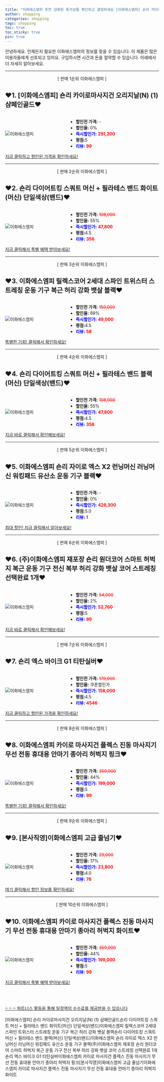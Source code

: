 ```yaml
---
title: "이화에스엠피 추천 강화된 특가상품 확인하고 결정하세요 [이화에스엠피] 숀리 카이로마사지건 오리지날(N) (1)"
author: shopping
categories: shopping
tags: shopping
toc: true
toc_sticky: true
pin: true
---
```

안녕하세요. 언제든지 필요한 이화에스엠피의 정보를 찾을 수 있습니다. 이 제품은 많은 이용자들에게 선호되고 있어요. 구입하시면 시간과 돈을 절약할 수 있습니다. 아래에서 더 자세히 알아보세요.

---
<p class="toplist" style="margin: 0 auto; display: block; width: fit-content;">[ 판매 1순위 이화에스엠피 ]</p>

<h2><strong>❤️1. [이화에스엠피] 숀리 카이로마사지건 오리지날(N) (1) 샴페인골드❤️</strong></h2>

<div style="display: flex; align-items: center;">
    <div style="flex: 0.4;">
        <img src="https://thumbnail7.coupangcdn.com/thumbnails/remote/230x230ex/image/vendor_inventory/c9c4/2b81aed9029d2fbd98a2a9fc9b83ce05955fbdadc79f93ac5b8fb261d1cc.png" alt="이화에스엠피" style="max-width: 100%;">
    </div>
    <div style="flex: 0.6; margin-left: 10px;">
        <ul>
            <li><strong>할인전 가격:</strong> <del style="color: red;">-</del></li>
            <li><strong>할인율:</strong> 0%</li>
            <li><span style='color:blue'><strong>즉시할인가:</strong></span> <span style='color:red'><strong>291,200</strong></span></li>
            <li><strong>평점:</strong>5</li>
            <li><span style='color:blue'><strong>리뷰:</strong></span> <span style='color:red'><strong>99</strong></span></li>
        </ul>
    </div>
</div>
<div class="center">
    <a href="https://selin100587001.github.io?lptag=AF9450613&subid=githubio&pageKey=7961581646&traceid=V0-153&itemId=22012530376&vendorItemId=89059941203" class="myButton">
        지금 클릭하고 할인된 가격을 확인하세요!
    </a>
</div>


---
<p class="toplist" style="margin: 0 auto; display: block; width: fit-content;">[ 판매 2순위 이화에스엠피 ]</p>

<h2><strong>❤️2. 숀리 다이어트킹 스쿼트 머신 + 필라테스 밴드 화이트(머신) 단일색상(밴드)❤️</strong></h2>

<div style="display: flex; align-items: center;">
    <div style="flex: 0.4;">
        <img src="https://thumbnail10.coupangcdn.com/thumbnails/remote/230x230ex/image/retail/images/70558441687555-777d3864-8caf-4bb5-8df7-d7d66bcf3a65.jpg" alt="이화에스엠피" style="max-width: 100%;">
    </div>
    <div style="flex: 0.6; margin-left: 10px;">
        <ul>
            <li><strong>할인전 가격:</strong> <del style="color: red;">108,000</del></li>
            <li><strong>할인율:</strong> 55%</li>
            <li><span style='color:blue'><strong>즉시할인가:</strong></span> <span style='color:red'><strong>47,800</strong></span></li>
            <li><strong>평점:</strong>4.5</li>
            <li><span style='color:blue'><strong>리뷰:</strong></span> <span style='color:red'><strong>356</strong></span></li>
        </ul>
    </div>
</div>
<div class="center">
    <a href="https://selin100587001.github.io?lptag=AF9450613&subid=githubio&pageKey=4841121984&traceid=V0-153&itemId=6256709664&vendorItemId=73552414706" class="myButton">
        지금 클릭해서 특별 혜택 받아보세요!
    </a>
</div>


---
<p class="toplist" style="margin: 0 auto; display: block; width: fit-content;">[ 판매 3순위 이화에스엠피 ]</p>

<h2><strong>❤️3. 이화에스엠피 릴렉스코어 2세대 스파인 트위스터 스트레칭 운동 기구 복근 허리 강화 뱃살 블랙❤️</strong></h2>

<div style="display: flex; align-items: center;">
    <div style="flex: 0.4;">
        <img src="https://thumbnail8.coupangcdn.com/thumbnails/remote/230x230ex/image/vendor_inventory/3d9d/91caa6e0b3a94bd4f2687a60e688637d2e8d5fb1471b0505667b28ab7af2.jpg" alt="이화에스엠피" style="max-width: 100%;">
    </div>
    <div style="flex: 0.6; margin-left: 10px;">
        <ul>
            <li><strong>할인전 가격:</strong> <del style="color: red;">159,000</del></li>
            <li><strong>할인율:</strong> 69%</li>
            <li><span style='color:blue'><strong>즉시할인가:</strong></span> <span style='color:red'><strong>49,000</strong></span></li>
            <li><strong>평점:</strong>4.5</li>
            <li><span style='color:blue'><strong>리뷰:</strong></span> <span style='color:red'><strong>58</strong></span></li>
        </ul>
    </div>
</div>
<div class="center">
    <a href="https://selin100587001.github.io?lptag=AF9450613&subid=githubio&pageKey=7619942959&traceid=V0-153&itemId=20200035271&vendorItemId=70558592085" class="myButton">
        특별한 기회! 클릭해서 확인하세요!
    </a>
</div>


---
<p class="toplist" style="margin: 0 auto; display: block; width: fit-content;">[ 판매 4순위 이화에스엠피 ]</p>

<h2><strong>❤️4. 숀리 다이어트킹 스쿼트 머신 + 필라테스 밴드 블랙(머신) 단일색상(밴드)❤️</strong></h2>

<div style="display: flex; align-items: center;">
    <div style="flex: 0.4;">
        <img src="https://thumbnail10.coupangcdn.com/thumbnails/remote/230x230ex/image/retail/images/3978171683446722-3ce633a8-e3f9-4b22-8233-3503cabf8894.jpg" alt="이화에스엠피" style="max-width: 100%;">
    </div>
    <div style="flex: 0.6; margin-left: 10px;">
        <ul>
            <li><strong>할인전 가격:</strong> <del style="color: red;">108,000</del></li>
            <li><strong>할인율:</strong> 55%</li>
            <li><span style='color:blue'><strong>즉시할인가:</strong></span> <span style='color:red'><strong>47,800</strong></span></li>
            <li><strong>평점:</strong>4.5</li>
            <li><span style='color:blue'><strong>리뷰:</strong></span> <span style='color:red'><strong>356</strong></span></li>
        </ul>
    </div>
</div>
<div class="center">
    <a href="https://selin100587001.github.io?lptag=AF9450613&subid=githubio&pageKey=4841121984&traceid=V0-153&itemId=6256709659&vendorItemId=73552414650" class="myButton">
        지금 바로 클릭해서 확인해보세요!
    </a>
</div>


---
<p class="toplist" style="margin: 0 auto; display: block; width: fit-content;">[ 판매 5순위 이화에스엠피 ]</p>

<h2><strong>❤️5. 이화에스엠피 숀리 자이로 엑스 X2 런닝머신 러닝머신 워킹패드 유산소 운동 기구 블랙❤️</strong></h2>

<div style="display: flex; align-items: center;">
    <div style="flex: 0.4;">
        <img src="https://thumbnail8.coupangcdn.com/thumbnails/remote/230x230ex/image/vendor_inventory/494e/0758b5c61b6701fae74bd549e428ac4e09f0f1ea52d3bbc3235497e2b4de.jpg" alt="이화에스엠피" style="max-width: 100%;">
    </div>
    <div style="flex: 0.6; margin-left: 10px;">
        <ul>
            <li><strong>할인전 가격:</strong> <del style="color: red;">-</del></li>
            <li><strong>할인율:</strong> 0%</li>
            <li><span style='color:blue'><strong>즉시할인가:</strong></span> <span style='color:red'><strong>426,300</strong></span></li>
            <li><strong>평점:</strong>5.0</li>
            <li><span style='color:blue'><strong>리뷰:</strong></span> <span style='color:red'><strong>1</strong></span></li>
        </ul>
    </div>
</div>
<div class="center">
    <a href="https://selin100587001.github.io?lptag=AF9450613&subid=githubio&pageKey=6490647301&traceid=V0-153&itemId=14246873188&vendorItemId=74304939776" class="myButton">
        최대 할인! 지금 클릭해서 알아보세요!
    </a>
</div>


---
<p class="toplist" style="margin: 0 auto; display: block; width: fit-content;">[ 판매 6순위 이화에스엠피 ]</p>

<h2><strong>❤️6. (주)이화에스엠피 재포장 숀리 원더코어 스마트 허벅지 복근 운동 기구 전신 복부 허리 강화 뱃살 코어 스트레칭 선택완료 1개❤️</strong></h2>

<div style="display: flex; align-items: center;">
    <div style="flex: 0.4;">
        <img src="https://thumbnail6.coupangcdn.com/thumbnails/remote/230x230ex/image/vendor_inventory/f9c8/90b14fa1b08a55aaee342de25f494cfd950297c13af6955879f700372319.jpg" alt="이화에스엠피" style="max-width: 100%;">
    </div>
    <div style="flex: 0.6; margin-left: 10px;">
        <ul>
            <li><strong>할인전 가격:</strong> <del style="color: red;">54,000</del></li>
            <li><strong>할인율:</strong> 2%</li>
            <li><span style='color:blue'><strong>즉시할인가:</strong></span> <span style='color:red'><strong>52,760</strong></span></li>
            <li><strong>평점:</strong>5</li>
            <li><span style='color:blue'><strong>리뷰:</strong></span> <span style='color:red'><strong>99</strong></span></li>
        </ul>
    </div>
</div>
<div class="center">
    <a href="https://selin100587001.github.io?lptag=AF9450613&subid=githubio&pageKey=8163586395&traceid=V0-153&itemId=23285060814&vendorItemId=90317330816" class="myButton">
        지금 바로 클릭해서 확인해보세요!
    </a>
</div>


---
<p class="toplist" style="margin: 0 auto; display: block; width: fit-content;">[ 판매 7순위 이화에스엠피 ]</p>

<h2><strong>❤️7. 숀리 엑스 바이크 G1 티탄실버❤️</strong></h2>

<div style="display: flex; align-items: center;">
    <div style="flex: 0.4;">
        <img src="https://thumbnail7.coupangcdn.com/thumbnails/remote/230x230ex/image/retail/images/2098999876922892-25fb21a8-12b2-41be-a21d-55b611440a50.jpg" alt="이화에스엠피" style="max-width: 100%;">
    </div>
    <div style="flex: 0.6; margin-left: 10px;">
        <ul>
            <li><strong>할인전 가격:</strong> <del style="color: red;">179,000</del></li>
            <li><strong>할인율:</strong> 쿠폰할인가</li>
            <li><span style='color:blue'><strong>즉시할인가:</strong></span> <span style='color:red'><strong>158,000</strong></span></li>
            <li><strong>평점:</strong>4.5</li>
            <li><span style='color:blue'><strong>리뷰:</strong></span> <span style='color:red'><strong>4546</strong></span></li>
        </ul>
    </div>
</div>
<div class="center">
    <a href="https://selin100587001.github.io?lptag=AF9450613&subid=githubio&pageKey=7345294971&traceid=V0-153&itemId=18888992621&vendorItemId=3438331580" class="myButton">
        지금 클릭하고 할인된 가격을 확인하세요!
    </a>
</div>


---
<p class="toplist" style="margin: 0 auto; display: block; width: fit-content;">[ 판매 8순위 이화에스엠피 ]</p>

<h2><strong>❤️8. 이화에스엠피 카이로 마사지건 플렉스 진동 마사지기 무선 전동 휴대용 안마기 종아리 허벅지 핑크❤️</strong></h2>

<div style="display: flex; align-items: center;">
    <div style="flex: 0.4;">
        <img src="https://thumbnail7.coupangcdn.com/thumbnails/remote/230x230ex/image/vendor_inventory/85fd/63b4cef58fd772f895114498dfaef1fddfe80c702ce8f67a1a79e2b91462.jpg" alt="이화에스엠피" style="max-width: 100%;">
    </div>
    <div style="flex: 0.6; margin-left: 10px;">
        <ul>
            <li><strong>할인전 가격:</strong> <del style="color: red;">359,000</del></li>
            <li><strong>할인율:</strong> 44%</li>
            <li><span style='color:blue'><strong>즉시할인가:</strong></span> <span style='color:red'><strong>199,000</strong></span></li>
            <li><strong>평점:</strong>5</li>
            <li><span style='color:blue'><strong>리뷰:</strong></span> <span style='color:red'><strong>99</strong></span></li>
        </ul>
    </div>
</div>
<div class="center">
    <a href="https://selin100587001.github.io?lptag=AF9450613&subid=githubio&pageKey=7620135610&traceid=V0-153&itemId=20201080564&vendorItemId=86546889799" class="myButton">
        특별한 기회! 클릭해서 확인하세요!
    </a>
</div>


---
<p class="toplist" style="margin: 0 auto; display: block; width: fit-content;">[ 판매 9순위 이화에스엠피 ]</p>

<h2><strong>❤️9. [본사직영]이화에스엠피 고급 줄넘기❤️</strong></h2>

<div style="display: flex; align-items: center;">
    <div style="flex: 0.4;">
        <img src="https://thumbnail8.coupangcdn.com/thumbnails/remote/230x230ex/image/vendor_inventory/6995/c784261a5f55204599851fbfd22428a63086262de74f5f9b1902fae59be1.jpg" alt="이화에스엠피" style="max-width: 100%;">
    </div>
    <div style="flex: 0.6; margin-left: 10px;">
        <ul>
            <li><strong>할인전 가격:</strong> <del style="color: red;">29,000</del></li>
            <li><strong>할인율:</strong> 17%</li>
            <li><span style='color:blue'><strong>즉시할인가:</strong></span> <span style='color:red'><strong>23,800</strong></span></li>
            <li><strong>평점:</strong>4.0</li>
            <li><span style='color:blue'><strong>리뷰:</strong></span> <span style='color:red'><strong>76</strong></span></li>
        </ul>
    </div>
</div>
<div class="center">
    <a href="https://selin100587001.github.io?lptag=AF9450613&subid=githubio&pageKey=7619986292&traceid=V0-153&itemId=20200271014&vendorItemId=3043233206" class="myButton">
        여기 클릭해서 할인 정보를 확인하세요!
    </a>
</div>


---
<p class="toplist" style="margin: 0 auto; display: block; width: fit-content;">[ 판매 10순위 이화에스엠피 ]</p>

<h2><strong>❤️10. 이화에스엠피 카이로 마사지건 플렉스 진동 마사지기 무선 전동 휴대용 안마기 종아리 허벅지 화이트❤️</strong></h2>

<div style="display: flex; align-items: center;">
    <div style="flex: 0.4;">
        <img src="https://thumbnail7.coupangcdn.com/thumbnails/remote/230x230ex/image/vendor_inventory/85fd/63b4cef58fd772f895114498dfaef1fddfe80c702ce8f67a1a79e2b91462.jpg" alt="이화에스엠피" style="max-width: 100%;">
    </div>
    <div style="flex: 0.6; margin-left: 10px;">
        <ul>
            <li><strong>할인전 가격:</strong> <del style="color: red;">359,000</del></li>
            <li><strong>할인율:</strong> 44%</li>
            <li><span style='color:blue'><strong>즉시할인가:</strong></span> <span style='color:red'><strong>199,000</strong></span></li>
            <li><strong>평점:</strong>5</li>
            <li><span style='color:blue'><strong>리뷰:</strong></span> <span style='color:red'><strong>99</strong></span></li>
        </ul>
    </div>
</div>
<div class="center">
    <a href="https://selin100587001.github.io?lptag=AF9450613&subid=githubio&pageKey=7620135610&traceid=V0-153&itemId=20201080563&vendorItemId=86546889808" class="myButton">
        지금 클릭해서 특별 혜택 받아보세요!
    </a>
</div>

<br><br><br>[💦 💦 💦 파트너스 활동을 통해 일정액의 수수료를 제공받을 수 있습니다](https://link.coupang.com/a/bcpT2c)<br><br>[이화에스엠피] 숀리 카이로마사지건 오리지날(N) (1) 샴페인골드숀리 다이어트킹 스쿼트 머신 + 필라테스 밴드 화이트(머신) 단일색상(밴드)이화에스엠피 릴렉스코어 2세대 스파인 트위스터 스트레칭 운동 기구 복근 허리 강화 뱃살 블랙숀리 다이어트킹 스쿼트 머신 + 필라테스 밴드 블랙(머신) 단일색상(밴드)이화에스엠피 숀리 자이로 엑스 X2 런닝머신 러닝머신 워킹패드 유산소 운동 기구 블랙(주)이화에스엠피 재포장 숀리 원더코어 스마트 허벅지 복근 운동 기구 전신 복부 허리 강화 뱃살 코어 스트레칭 선택완료 1개숀리 엑스 바이크 G1 티탄실버이화에스엠피 카이로 마사지건 플렉스 진동 마사지기 무선 전동 휴대용 안마기 종아리 허벅지 핑크[본사직영]이화에스엠피 고급 줄넘기이화에스엠피 카이로 마사지건 플렉스 진동 마사지기 무선 전동 휴대용 안마기 종아리 허벅지 화이트